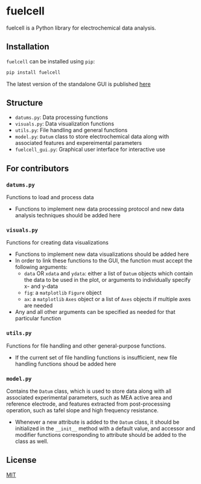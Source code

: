 # fuelcell
fuelcell is a Python library  for electrochemical data analysis.

## Installation
`fuelcell` can be installed using `pip`:

```bash
pip install fuelcell
```
The latest version of the standalone GUI is published [here](https://drive.google.com/drive/folders/1oKhBIiCk0m0kc0RRme3VpfQP41taH4C7?usp=sharing)

##  Structure
- `datums.py`: Data processing functions
- `visuals.py`: Data visualization functions
- `utils.py`: File handling and general functions
- `model.py`:  `Datum` class to store electrochemical data along with associated features  and expereimental parameters
- `fuelcell_gui.py`: Graphical user interface for interactive use

## For contributors
### `datums.py`
Functions to load and process data
* Functions to implement new data processing protocol and new data analysis techniques should be added here 

### `visuals.py`
Functions for creating data visualizations
* Functions to implement new data visualizations  should be added here
* In order to link these functions to the GUI,  the function must accept the following arguments:
    * `data` OR `xdata` and `ydata`: either a list of `Datum` objects which contain the data to be used in the plot, or arguments to individually specify x- and y-data 
    * `fig`: a `matplotlib` `Figure` object
    * `ax`: a `matplotlib` `Axes` object or a list of `Axes` objects if multiple axes are needed
* Any and all other arguments can be specified as needed for that particular function

### `utils.py`
Functions for file handling and other general-purpose functions. 
*  If the current set of file handling functions is insufficient, new file handling functions shoud be added here

###  `model.py`
Contains the `Datum` class, which is used to store data along with all associated experimental parameters, such as MEA active area and reference electrode, and features extracted from post-processing operation,  such as tafel slope and high frequency resistance.
* Whenever a new attribute is added to the `Datum` class, it should be initialized in the `__init__` method with a default value, and accessor and modifier functions corresponding to attribute should be added to the class as well. 

## License
[MIT](https://choosealicense.com/licenses/mit/) 